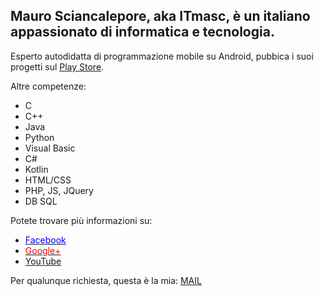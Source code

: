 <h2>Mauro Sciancalepore, aka ITmasc, è un italiano appassionato di informatica e tecnologia.</h2>
<p>Esperto autodidatta di programmazione mobile su Android, pubbica i suoi progetti sul <a href='https://play.google.com/store/apps/dev?id=8923012172692890020' target="_blank" >Play Store</a>.</p>
<p>Altre competenze:</p>
<ul>
  <li>C</li>
  <li>C++</li>
  <li>Java</li>
  <li>Python</li>
  <li>Visual Basic</li>
  <li>C#</li>
  <li>Kotlin</li>
  <li>HTML/CSS</li>
  <li>PHP, JS, JQuery</li>
  <li>DB SQL</li>
</ul>
<p>Potete trovare più informazioni su:</p>
<ul>
  <li><a href='https://facebook.com/itmasc' target="_blank"><font color='blue'>Facebook</font></a></li>
  <li><a href='https://plus.google.com/+ITmasc' target="_blank"><font color='red'>Google+</font></a></li>
  <li><a href='https://www.youtube.com/channel/UC0LfDHpSWoS6QPWj0mEcgQA' target="_blank">YouTube</a></li>
</ul>

<p>Per qualunque richiesta, questa è la mia: <a href="mailto:masc.incorporated@gmail.com">MAIL</a></p>
